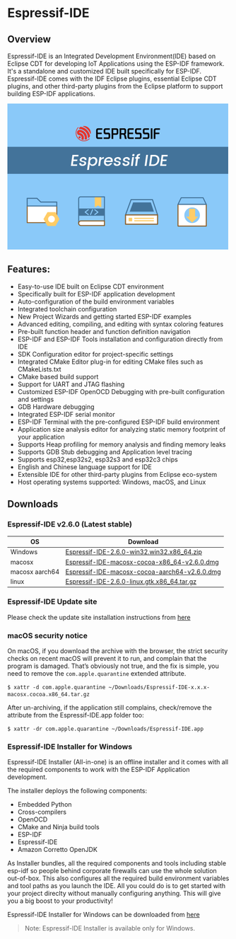 # Espressif-IDE

## Overview
Espressif-IDE is an Integrated Development Environment(IDE) based on Eclipse CDT for developing IoT Applications using the ESP-IDF framework. It's a standalone and customized IDE built specifically for ESP-IDF. Espressif-IDE comes with the IDF Eclipse plugins, essential Eclipse CDT plugins, and other third-party plugins from the Eclipse platform to support building ESP-IDF applications. 

![](images/espressifide_splash.bmp)

## Features:
- Easy-to-use IDE built on Eclipse CDT environment
- Specifically built for ESP-IDF application development
- Auto-configuration of the build environment variables
- Integrated toolchain configuration
- New Project Wizards and getting started ESP-IDF examples
- Advanced editing, compiling, and editing with syntax coloring features
- Pre-built function header and function definition navigation
- ESP-IDF and ESP-IDF Tools installation and configuration directly from IDE
- SDK Configuration editor for project-specific settings 
- Integrated CMake Editor plug-in for editing CMake files such as CMakeLists.txt
- CMake based build support
- Support for UART and JTAG flashing
- Customized ESP-IDF OpenOCD Debugging with pre-built configuration and settings
- GDB Hardware debugging
- Integrated ESP-IDF serial monitor
- ESP-IDF Terminal with the pre-configured ESP-IDF build environment
- Application size analysis editor for analyzing static memory footprint of your application
- Supports Heap profiling for memory analysis and finding memory leaks
- Supports GDB Stub debugging and Application level tracing
- Supports esp32,esp32s2, esp32s3 and esp32c3 chips
- English and Chinese language support for IDE
- Extensible IDE for other third-party plugins from Eclipse eco-system
- Host operating systems supported: Windows, macOS, and Linux 

## Downloads
### Espressif-IDE v2.6.0 (Latest stable)

| OS  | Download |
| ------------- | ------------- |
| Windows  | <a href ="https://dl.espressif.com/dl/idf-eclipse-plugin/ide/Espressif-IDE-2.6.0-win32.win32.x86_64.zip">Espressif-IDE-2.6.0-win32.win32.x86_64.zip</a>  |
| macosx | <a href ="https://dl.espressif.com/dl/idf-eclipse-plugin/ide/Espressif-IDE-macosx-cocoa-x86_64-v2.6.0.dmg">Espressif-IDE-macosx-cocoa-x86_64-v2.6.0.dmg</a>  |
| macosx aarch64| <a href ="https://dl.espressif.com/dl/idf-eclipse-plugin/ide/Espressif-IDE-macosx-cocoa-aarch64-v2.6.0.dmg">Espressif-IDE-macosx-cocoa-aarch64-v2.6.0.dmg</a>  |
| linux | <a href ="https://dl.espressif.com/dl/idf-eclipse-plugin/ide/Espressif-IDE-2.6.0-linux.gtk.x86_64.tar.gz">Espressif-IDE-2.6.0-linux.gtk.x86_64.tar.gz</a>  |

### Espressif-IDE Update site
Please check the update site installation instructions from <a href="https://github.com/espressif/idf-eclipse-plugin#installing-idf-plugin-using-update-site-url">here</a>

### macOS security notice
On macOS, if you download the archive with the browser, the strict security checks on recent macOS will prevent it to run, and complain that the program is damaged. That’s obviously not true, and the fix is simple, you need to remove the `com.apple.quarantine` extended attribute.
```
$ xattr -d com.apple.quarantine ~/Downloads/Espressif-IDE-x.x.x-macosx.cocoa.x86_64.tar.gz
```
After un-archiving, if the application still complains, check/remove the attribute from the Espressif-IDE.app folder too:
```
$ xattr -dr com.apple.quarantine ~/Downloads/Espressif-IDE.app
```
### Espressif-IDE Installer for Windows
Espressif-IDE Installer (All-in-one) is an offline installer and it comes with all the required components to work with the ESP-IDF Application development.

The installer deploys the following components:
- Embedded Python
- Cross-compilers
- OpenOCD
- CMake and Ninja build tools
- ESP-IDF
- Espressif-IDE
- Amazon Corretto OpenJDK

As Installer bundles, all the required components and tools including stable esp-idf so people behind corporate firewalls can use the whole solution out-of-box. This also configures all the required build environment variables and tool paths as you launch the IDE. All you could do is to get started with your project direclty without manually configuring anything. This will give you a big boost to your productivity!

Espressif-IDE Installer for Windows can be downloaded from <a href ="https://dl.espressif.com/dl/esp-idf/">here</a>

> Note: Espressif-IDE Installer is available only for Windows.
